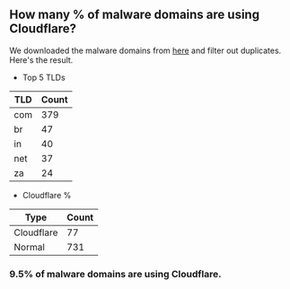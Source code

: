 ## How many % of malware domains are using Cloudflare?


We downloaded the malware domains from [here](https://urlhaus.abuse.ch) and filter out duplicates.
Here's the result.


[//]: # (start replacement)


- Top 5 TLDs

| TLD | Count |
| --- | --- |
| com | 379 |
| br | 47 |
| in | 40 |
| net | 37 |
| za | 24 |


- Cloudflare %

| Type | Count |
| --- | --- |
| Cloudflare | 77 |
| Normal | 731 |


### 9.5% of malware domains are using Cloudflare.